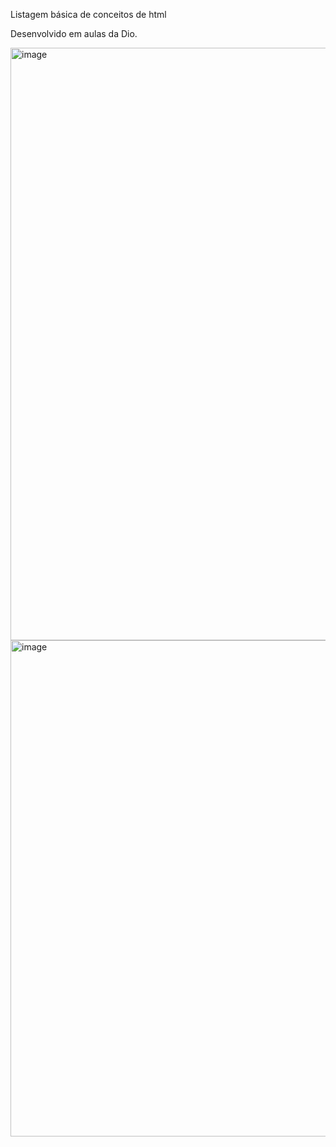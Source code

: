 Listagem básica de conceitos de html

Desenvolvido em aulas da Dio.

<img width="1904" height="948" alt="image" src="https://github.com/user-attachments/assets/720e097f-8e87-4d22-b7b2-adca6f4b1e75" />

<img width="1119" height="794" alt="image" src="https://github.com/user-attachments/assets/32d346b7-d874-42d4-ad6b-b256b9b96363" />
